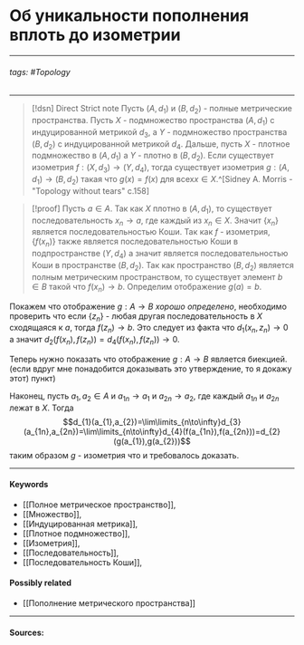 # Об уникальности пополнения вплоть до изометрии
***
###### tags: #Topology  
***
>[!dsn] Direct Strict note
>Пусть $(A,d_{1})$ и $(B,d_{2})$ - полные метрические пространства. Пусть $X$ - подмножество пространства $(A,d_{1})$ c индуцированной метрикой $d_{3}$, а $Y$ - подмножество пространства $(B,d_{2})$ с индуцированной метрикой $d_{4}$. Дальше, пусть $X$ - плотное подмножество в $(A,d_{1})$ а $Y$ - плотно в $(B,d_{2})$. Если существует изометрия $f:(X,d_{3})\to(Y,d_{4})$, тогда существует изометрия $g:(A,d_{1})\to(B,d_{2})$ такая что $g(x)=f(x)$ для всех$x\in X$.^[Sidney A. Morris - "Topology without tears" c.158]


>[!proof]
>Пусть $a\in A$. Так как $X$ плотно в $(A,d_{1})$, то существует последовательность $x_{n}\to a$, где каждый из $x_{n}\in X$. Значит $\{x_{n}\}$ является последовательностью Коши. Так как $f$ - изометрия, $\{f(x_{n})\}$ также является последовательностью Коши в подпространстве $(Y,d_{4})$ а значит является последовательностью Коши в пространстве $(B,d_{2})$. Так как пространство $(B,d_{2})$ является полным метрическим пространством, то существует элемент $b\in B$ такой что $f(x_{n})\to b$. Определим отображение $g(a)=b$.
>
Покажем что отображение $g:A\to B$ *хорошо определено*, необходимо проверить что если $\{z_{n}\}$ - любая другая последовательность в $X$ сходящаяся к $a$, тогда $f(z_{n})\to b$. Это следует из факта что $d_{1}(x_{n},z_{n})\to0$ а значит $d_{2}(f(x_{n}),f(z_{n}))=d_{4}(f(x_{n}),f(z_{n}))\to 0$.
>
Теперь нужно показать что отображение $g:A\to B$ является биекцией.(если вдруг мне понадобится доказывать это утверждение, то я докажу этот) пункт) 
>
Наконец, пусть $a_{1},a_{2}\in A$ и $a_{1n}\to a_{1}$ и $a_{2n}\to a_{2}$, где каждый $a_{1n}$ и $a_{2n}$ лежат в $X$. Тогда
$$d_{1}(a_{1},a_{2})=\lim\limits_{n\to\infty}d_{3}(a_{1n},a_{2n})=\lim\limits_{n\to\infty}d_{4}(f(a_{1n}),f(a_{2n}))=d_{2}(g(a_{1}),g(a_{2}))$$
таким образом $g$ - изометрия что и требовалось доказать.

***
#### Keywords
- [[Полное метрическое пространство]],
- [[Множество]],
- [[Индуцированная метрика]],
- [[Плотное подмножество]],
- [[Изометрия]],
- [[Последовательность]],
- [[Последовательность Коши]],
#### Possibly related
- [[Пополнение метрического пространства]]
***
#### Sources: